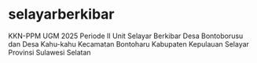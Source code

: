 # selayarberkibar
KKN-PPM UGM 2025 Periode II Unit Selayar Berkibar
Desa Bontoborusu dan Desa Kahu-kahu
Kecamatan Bontoharu
Kabupaten Kepulauan Selayar
Provinsi Sulawesi Selatan
